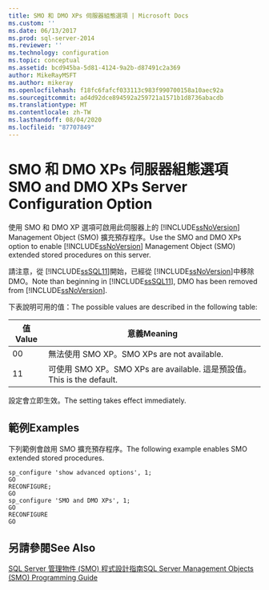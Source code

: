 ```yaml
---
title: SMO 和 DMO XPs 伺服器組態選項 | Microsoft Docs
ms.custom: ''
ms.date: 06/13/2017
ms.prod: sql-server-2014
ms.reviewer: ''
ms.technology: configuration
ms.topic: conceptual
ms.assetid: bcd945ba-5d81-4124-9a2b-d87491c2a369
author: MikeRayMSFT
ms.author: mikeray
ms.openlocfilehash: f18fc6fafcf033113c983f990700158a10aec92a
ms.sourcegitcommit: ad4d92dce894592a259721a1571b1d8736abacdb
ms.translationtype: MT
ms.contentlocale: zh-TW
ms.lasthandoff: 08/04/2020
ms.locfileid: "87707849"
---
```

# <a name="smo-and-dmo-xps-server-configuration-option"></a><span data-ttu-id="9a6f0-102">SMO 和 DMO XPs 伺服器組態選項</span><span class="sxs-lookup"><span data-stu-id="9a6f0-102">SMO and DMO XPs Server Configuration Option</span></span>
  <span data-ttu-id="9a6f0-103">使用 SMO 和 DMO XP 選項可啟用此伺服器上的 [!INCLUDE[ssNoVersion](../../includes/ssnoversion-md.md)] Management Object (SMO) 擴充預存程序。</span><span class="sxs-lookup"><span data-stu-id="9a6f0-103">Use the SMO and DMO XPs option to enable [!INCLUDE[ssNoVersion](../../includes/ssnoversion-md.md)] Management Object (SMO) extended stored procedures on this server.</span></span>  
  
 <span data-ttu-id="9a6f0-104">請注意，從 [!INCLUDE[ssSQL11](../../includes/sssql11-md.md)]開始，已經從 [!INCLUDE[ssNoVersion](../../includes/ssnoversion-md.md)]中移除 DMO。</span><span class="sxs-lookup"><span data-stu-id="9a6f0-104">Note than beginning in [!INCLUDE[ssSQL11](../../includes/sssql11-md.md)], DMO has been removed from [!INCLUDE[ssNoVersion](../../includes/ssnoversion-md.md)].</span></span>  
  
 <span data-ttu-id="9a6f0-105">下表說明可用的值：</span><span class="sxs-lookup"><span data-stu-id="9a6f0-105">The possible values are described in the following table:</span></span>  
  
|<span data-ttu-id="9a6f0-106">值</span><span class="sxs-lookup"><span data-stu-id="9a6f0-106">Value</span></span>|<span data-ttu-id="9a6f0-107">意義</span><span class="sxs-lookup"><span data-stu-id="9a6f0-107">Meaning</span></span>|  
|-----------|-------------|  
|<span data-ttu-id="9a6f0-108">0</span><span class="sxs-lookup"><span data-stu-id="9a6f0-108">0</span></span>|<span data-ttu-id="9a6f0-109">無法使用 SMO XP。</span><span class="sxs-lookup"><span data-stu-id="9a6f0-109">SMO XPs are not available.</span></span>|  
|<span data-ttu-id="9a6f0-110">1</span><span class="sxs-lookup"><span data-stu-id="9a6f0-110">1</span></span>|<span data-ttu-id="9a6f0-111">可使用 SMO XP。</span><span class="sxs-lookup"><span data-stu-id="9a6f0-111">SMO XPs are available.</span></span> <span data-ttu-id="9a6f0-112">這是預設值。</span><span class="sxs-lookup"><span data-stu-id="9a6f0-112">This is the default.</span></span>|  
  
 <span data-ttu-id="9a6f0-113">設定會立即生效。</span><span class="sxs-lookup"><span data-stu-id="9a6f0-113">The setting takes effect immediately.</span></span>  
  
## <a name="examples"></a><span data-ttu-id="9a6f0-114">範例</span><span class="sxs-lookup"><span data-stu-id="9a6f0-114">Examples</span></span>  
 <span data-ttu-id="9a6f0-115">下列範例會啟用 SMO 擴充預存程序。</span><span class="sxs-lookup"><span data-stu-id="9a6f0-115">The following example enables SMO extended stored procedures.</span></span>  
  
```  
sp_configure 'show advanced options', 1;  
GO  
RECONFIGURE;  
GO  
sp_configure 'SMO and DMO XPs', 1;  
GO  
RECONFIGURE  
GO  
```  
  
## <a name="see-also"></a><span data-ttu-id="9a6f0-116">另請參閱</span><span class="sxs-lookup"><span data-stu-id="9a6f0-116">See Also</span></span>  
 [<span data-ttu-id="9a6f0-117">SQL Server 管理物件 &#40;SMO&#41; 程式設計指南</span><span class="sxs-lookup"><span data-stu-id="9a6f0-117">SQL Server Management Objects &#40;SMO&#41; Programming Guide</span></span>](../../relational-databases/server-management-objects-smo/sql-server-management-objects-smo-programming-guide.md)  
  
  
